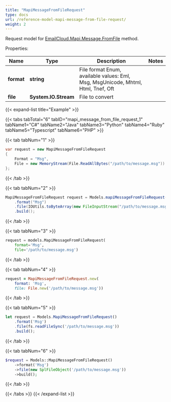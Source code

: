 ```yaml
---
title: "MapiMessageFromFileRequest"
type: docs
url: /reference-model-mapi-message-from-file-request/
weight: 2
---
```


Request model for [EmailCloud.Mapi.Message.FromFile](/email/reference-mapi-message-api/#fromfile) method.

Properties:

Name | Type | Description | Notes
---- | ---- | ----------- | -----
**format** |**string**|File format Enum, available values: Eml, Msg, MsgUnicode, Mhtml, Html, Tnef, Oft |
**file** |**System.IO.Stream**|File to convert |

{{< expand-list title="Example" >}}

{{< tabs tabTotal="6" tabID="mapi_message_from_file_request_1" tabName1="C#" tabName2="Java" tabName3="Python" tabName4="Ruby" tabName5="Typescript" tabName6="PHP" >}}

{{< tab tabNum="1" >}}

```csharp
var request = new MapiMessageFromFileRequest
{ 
    Format = "Msg",
    File = new MemoryStream(File.ReadAllBytes("/path/to/message.msg"))
};
```

{{< /tab >}}

{{< tab tabNum="2" >}}

```java
MapiMessageFromFileRequest request = Models.mapiMessageFromFileRequest()
    .format("Msg")
    .file(IOUtils.toByteArray(new FileInputStream("/path/to/message.msg")))
    .build();
```

{{< /tab >}}

{{< tab tabNum="3" >}}

```python
request = models.MapiMessageFromFileRequest(
    format='Msg',
    file='/path/to/message.msg')
```

{{< /tab >}}

{{< tab tabNum="4" >}}

```ruby
request = MapiMessageFromFileRequest.new(
    format: 'Msg',
    file: File.new('/path/to/message.msg'))
```

{{< /tab >}}

{{< tab tabNum="5" >}}

```typescript
let request = Models.MapiMessageFromFileRequest()
    .format('Msg')
    .file(fs.readFileSync('/path/to/message.msg'))
    .build();
```

{{< /tab >}}

{{< tab tabNum="6" >}}

```php
$request = Models::MapiMessageFromFileRequest()
    ->format('Msg')
    ->file(new SplFileObject('/path/to/message.msg'))
    ->build();
```

{{< /tab >}}

{{< /tabs >}}
{{< /expand-list >}}

